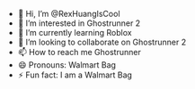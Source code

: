 - 👋 Hi, I’m @RexHuangIsCool
- 👀 I’m interested in Ghostrunner 2
- 🌱 I’m currently learning Roblox
- 💞️ I’m looking to collaborate on Ghostrunner 2
- 📫 How to reach me Ghostrunner
- 😄 Pronouns: Walmart Bag
- ⚡ Fun fact: I am a Walmart Bag

<!---
RexHuangIsCool/RexHuangIsCool is a ✨ special ✨ repository because its `README.md` (this file) appears on your GitHub profile.
You can click the Preview link to take a look at your changes.
--->
